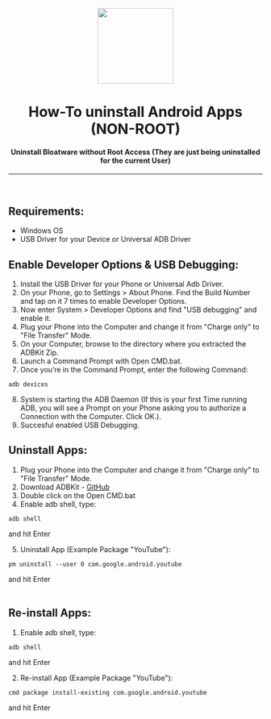 <p align="center"><img src="https://i.ibb.co/pP9FFnd/Clean.png" width="150"></a>
<h1 align="center"><b>How-To uninstall Android Apps (NON-ROOT)</b></h1>
<h4 align="center">Uninstall Bloatware without Root Access (They are just being uninstalled for the current User)</h4>
<hr />
<br />

## Requirements:
* Windows OS
* USB Driver for your Device or Universal ADB Driver

## Enable Developer Options & USB Debugging:
1. Install the USB Driver for your Phone or Universal Adb Driver.
2. On your Phone, go to Settings > About Phone. Find the Build Number and tap on it 7 times to enable Developer Options.
3. Now enter System > Developer Options and find "USB debugging" and enable it.
4. Plug your Phone into the Computer and change it from "Charge only" to "File Transfer" Mode.
5. On your Computer, browse to the directory where you extracted the ADBKit Zip.
6. Launch a Command Prompt with Open CMD.bat.
7. Once you’re in the Command Prompt, enter the following Command: 
```
adb devices
```
8. System is starting the ADB Daemon (If this is your first Time running ADB, you will see a Prompt on your Phone asking you to authorize a Connection with the Computer. Click OK.).
9. Succesful enabled USB Debugging.

## Uninstall Apps: 
1. Plug your Phone into the Computer and change it from "Charge only" to "File Transfer" Mode.
2. Download ADBKit - [GitHub](https://github.com/K3V1991/ADBKit "ADBKit")
3. Double click on the Open CMD.bat
4. Enable adb shell, type:
```
adb shell
```
and hit Enter

5. Uninstall App (Example Package "YouTube"):
```
pm uninstall --user 0 com.google.android.youtube
```
and hit Enter
<br />
<br /> 

## Re-install Apps:
1. Enable adb shell, type:
```
adb shell
```
and hit Enter

2. Re-install App (Example Package "YouTube"):
```
cmd package install-existing com.google.android.youtube
```
and hit Enter
